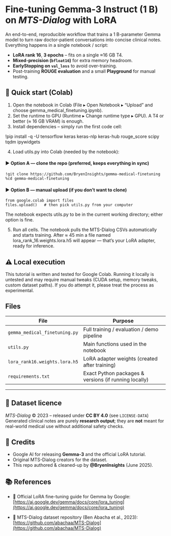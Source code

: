 # Fine-tuning **Gemma-3 Instruct (1 B)** on *MTS-Dialog* with LoRA

An end-to-end, reproducible workflow that trains a 1 B-parameter Gemma model to
turn raw doctor-patient conversations into concise clinical notes.  
Everything happens in a single notebook / script:

* **LoRA rank 16**, **3 epochs** – fits on a single ≈16 GB T4.
* **Mixed-precision (`bfloat16`)** for extra memory headroom. 
* **EarlyStopping on `val_loss`** to avoid over-training.  
* Post-training **ROUGE evaluation** and a small **Playground** for manual testing.

## 🏁 Quick start (Colab)
1.	Open the notebook in Colab (File ▸ Open Notebook ▸ “Upload” and choose gemma_medical_finetuning.ipynb). 
2.	Set the runtime to GPU (Runtime ▸ Change runtime type ▸ GPU). A T4 or better (≈ 16 GB VRAM) is enough.
3.	Install dependencies – simply run the first code cell:

!pip install -q -U tensorflow keras keras-nlp keras-hub rouge_score scipy tqdm ipywidgets

4.	Load utils.py into Colab (needed by the notebook):

#### ▶︎ Option A — clone the repo (preferred, keeps everything in sync)
```
!git clone https://github.com/BryenInsights/gemma-medical-finetuning
%cd gemma-medical-finetuning
````

#### ▶︎ Option B — manual upload (if you don’t want to clone)
```
from google.colab import files
files.upload()   # then pick utils.py from your computer
```

The notebook expects utils.py to be in the current working directory; either option is fine.

5.	Run all cells. The notebook pulls the MTS-Dialog CSVs automatically and starts training.
After ≈ 45 min a file named lora_rank_16.weights.lora.h5 will appear — that’s your LoRA adapter, ready for inference.

## ⚠️ Local execution

This tutorial is written and tested for Google Colab.
Running it locally is untested and may require manual tweaks (CUDA setup, memory tweaks, custom dataset paths). If you do attempt it, please treat the process as experimental.

## Files

| File                                | Purpose                                                |
| ----------------------------------- | ------------------------------------------------------ |
| `gemma_medical_finetuning.py`       | Full training / evaluation / demo pipeline             |
| `utils.py`                          | Main functions used in the notebook                    |
| `lora_rank16.weights.lora.h5`       | LoRA adapter weights (created after training)          |
| `requirements.txt`                  | Exact Python packages & versions (if running locally)  |

---

## 📜 Dataset licence

*MTS-Dialog* © 2023 – released under **CC BY 4.0** (see `LICENSE-DATA`)
Generated clinical notes are purely **research output**; they are **not** meant
for real-world medical use without additional safety checks.

## 🙏 Credits

* Google AI for releasing **Gemma-3** and the official LoRA tutorial.
* Original MTS-Dialog creators for the dataset.
* This repo authored & cleaned-up by **@BryenInsights** (June 2025).

## 📚 References

- 📘 Official LoRA fine-tuning guide for Gemma by Google:  
  [https://ai.google.dev/gemma/docs/core/lora_tuning](https://ai.google.dev/gemma/docs/core/lora_tuning)

- 🧾 MTS-Dialog dataset repository (Ben Abacha et al., 2023):  
  [https://github.com/abachaa/MTS-Dialog](https://github.com/abachaa/MTS-Dialog)